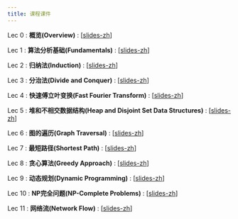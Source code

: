```yaml
---
title: 课程课件
---
```


Lec 0
: **概览(Overview)**
  :  \[[slides-zh](https://basics.sjtu.edu.cn/~yangqizhe/pdf/algo2024w/slides/AlgoLec0-handout.pdf)\]



Lec 1
: **算法分析基础(Fundamentals)**
  :  \[[slides-zh](https://basics.sjtu.edu.cn/~yangqizhe/pdf/algo2024w/slides/AlgoLec1-handout.pdf)\]

Lec 2
: **归纳法(Induction)**
  :  \[[slides-zh](https://basics.sjtu.edu.cn/~yangqizhe/pdf/algo2024w/slides/AlgoLec2-handout.pdf)\]

Lec 3
: **分治法(Divide and Conquer)**
  :  \[[slides-zh](https://basics.sjtu.edu.cn/~yangqizhe/pdf/algo2024w/slides/AlgoLec3-handout.pdf)\]

Lec 4
: **快速傅立叶变换(Fast Fourier Transform)**
  :  \[[slides-zh](https://basics.sjtu.edu.cn/~yangqizhe/pdf/algo2024w/slides/AlgoLec4-handout.pdf)\]

Lec 5
: **堆和不相交数据结构(Heap and Disjoint Set Data Structures)**
  :  \[[slides-zh](https://basics.sjtu.edu.cn/~yangqizhe/pdf/algo2024w/slides/AlgoLec5-handout.pdf)\]

Lec 6
: **图的遍历(Graph Traversal)**
  :  \[[slides-zh](https://basics.sjtu.edu.cn/~yangqizhe/pdf/algo2024w/slides/AlgoLec6-handout.pdf)\]

Lec 7
: **最短路径(Shortest Path)**
  :  \[[slides-zh](https://basics.sjtu.edu.cn/~yangqizhe/pdf/algo2024w/slides/AlgoLec7-handout.pdf)\]

Lec 8
: **贪心算法(Greedy Approach)**
  :  \[[slides-zh](https://basics.sjtu.edu.cn/~yangqizhe/pdf/algo2024w/slides/AlgoLec8-handout.pdf)\]

Lec 9
: **动态规划(Dynamic Programming)**
  :  \[[slides-zh](https://basics.sjtu.edu.cn/~yangqizhe/pdf/algo2024w/slides/AlgoLec9-handout.pdf)\]

Lec 10
: **NP完全问题(NP-Complete Problems)**
  :  \[[slides-zh](https://basics.sjtu.edu.cn/~yangqizhe/pdf/algo2024w/slides/AlgoLec10-handout.pdf)\]

Lec 11
: **网络流(Network Flow)**
  :  \[[slides-zh](https://basics.sjtu.edu.cn/~yangqizhe/pdf/algo2024w/slides/AlgoLec11-handout.pdf)\]

